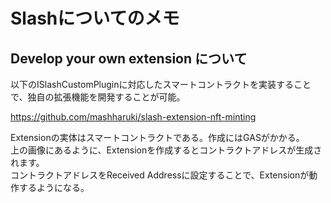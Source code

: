 # Slashについてのメモ

## Develop your own extension について

以下のISlashCustomPluginに対応したスマートコントラクトを実装することで、独自の拡張機能を開発することが可能。  

https://github.com/mashharuki/slash-extension-nft-minting  


Extensionの実体はスマートコントラクトである。作成にはGASがかかる。  
上の画像にあるように、Extensionを作成するとコントラクトアドレスが生成されます。  
コントラクトアドレスをReceived Addressに設定することで、Extensionが動作するようになる。  